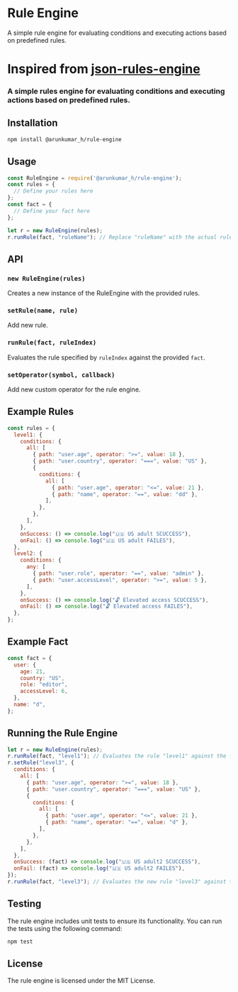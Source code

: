 # Rule Engine

A simple rule engine for evaluating conditions and executing actions based on predefined rules.


# Inspired from [json-rules-engine](https://www.npmjs.com/package/json-rules-engine?activeTab=readme)
### A simple rules engine for evaluating conditions and executing actions based on predefined rules.


## Installation

```bash
npm install @arunkumar_h/rule-engine
```

## Usage

```javascript
const RuleEngine = require('@arunkumar_h/rule-engine');
const rules = {
  // Define your rules here
};
const fact = {
  // Define your fact here
};

let r = new RuleEngine(rules);
r.runRule(fact, "ruleName"); // Replace "ruleName" with the actual rule name
```

## API

### `new RuleEngine(rules)`

Creates a new instance of the RuleEngine with the provided rules.

### `setRule(name, rule)`

Add  new rule.

### `runRule(fact, ruleIndex)`

Evaluates the rule specified by `ruleIndex` against the provided `fact`.

### `setOperator(symbol, callback)`

Add new custom operator for the rule engine.

## Example Rules

```javascript
const rules = {
  level1: {
    conditions: {
      all: [
        { path: "user.age", operator: ">=", value: 18 },
        { path: "user.country", operator: "===", value: "US" },
        {
          conditions: {
            all: [
              { path: "user.age", operator: "<=", value: 21 },
              { path: "name", operator: "==", value: "dd" },
            ],
          },
        },
      ],
    },
    onSuccess: () => console.log("🇺🇸 US adult SCUCCESS"),
    onFail: () => console.log("🇺🇸 US adult FAILES"),
  },
  level2: {
    conditions: {
      any: [
        { path: "user.role", operator: "==", value: "admin" },
        { path: "user.accessLevel", operator: ">=", value: 5 },
      ],
    },
    onSuccess: () => console.log("🔓 Elevated access SCUCCESS"),
    onFail: () => console.log("🔓 Elevated access FAILES"),
  },
};
```

## Example Fact

```javascript
const fact = {
  user: {
    age: 21,
    country: "US",
    role: "editor",
    accessLevel: 6,
  },
  name: "d",
};
```

## Running the Rule Engine

```javascript
let r = new RuleEngine(rules);
r.runRule(fact, "level1"); // Evaluates the rule "level1" against the fact
r.setRule("level3", {
  conditions: {
    all: [
      { path: "user.age", operator: ">=", value: 18 },
      { path: "user.country", operator: "===", value: "US" },
      {
        conditions: {
          all: [
            { path: "user.age", operator: "<=", value: 21 },
            { path: "name", operator: "==", value: "d" },
          ],
        },
      },
    ],
  },
  onSuccess: (fact) => console.log("🇺🇸 US adult2 SCUCCESS"),
  onFail: (fact) => console.log("🇺🇸 US adult2 FAILES"),
});
r.runRule(fact, "level3"); // Evaluates the new rule "level3" against the fact
```

## Testing

The rule engine includes unit tests to ensure its functionality. You can run the tests using the following command:

```bash
npm test
```

## License

The rule engine is licensed under the MIT License.
